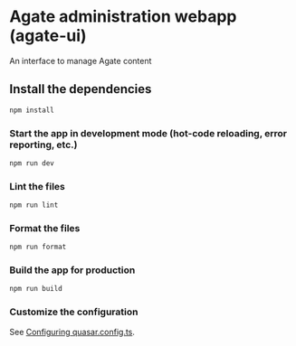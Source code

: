 # Agate administration webapp (agate-ui)

An interface to manage Agate content

## Install the dependencies

```bash
npm install
```

### Start the app in development mode (hot-code reloading, error reporting, etc.)

```bash
npm run dev
```

### Lint the files

```bash
npm run lint
```

### Format the files

```bash
npm run format
```

### Build the app for production

```bash
npm run build
```

### Customize the configuration

See [Configuring quasar.config.ts](https://quasar.dev/quasar-cli-vite/quasar-config-file).
